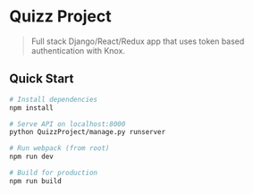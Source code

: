 # Quizz Project

> Full stack Django/React/Redux app that uses token based authentication with Knox.

## Quick Start

```bash
# Install dependencies
npm install

# Serve API on localhost:8000
python QuizzProject/manage.py runserver

# Run webpack (from root)
npm run dev

# Build for production
npm run build
```
